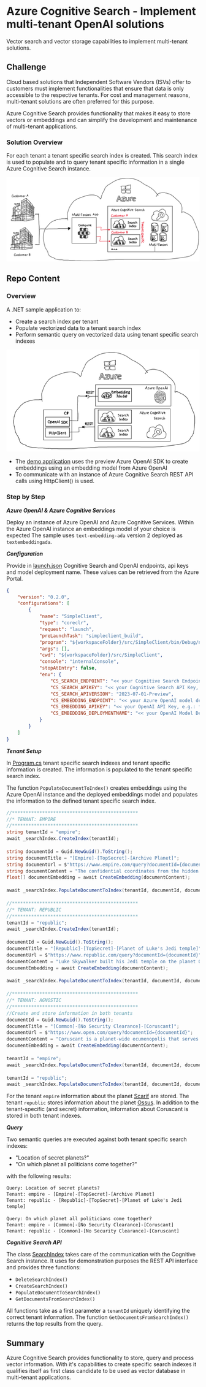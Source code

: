 # Azure Cognitive Search - Implement multi-tenant OpenAI solutions

Vector search and vector storage capabilities to implement multi-tenant solutions.

## Challenge

Cloud based solutions that Independent Software Vendors (ISVs) offer to customers must implement functionalities that ensure that data is only accessible to the respective tenants. For cost and management reasons, multi-tenant solutions are often preferred for this purpose.

Azure Cognitive Search provides functionality that makes it easy to store vectors or embeddings and can simplify the development and maintenance of multi-tenant applications.

### Solution Overview

For each tenant a tenant specific search index is created. This search index is used to populate and to query tenant specific information in a single Azure Cognitive Search instance.

![Solution Overview](./media/img/SolutionOverview.png)

## Repo Content

### Overview

A .NET sample application to:

- Create a search index per tenant
- Populate vectorized data to a tenant search index
- Perform semantic query on vectorized data using tenant specific search indexes

![DemoApp](./media/img/DemoApp.png)

- The [demo application](./src/SimpleClient/) uses the preview Azure OpenAI SDK to create embeddings using an embedding model from Azure OpenAI
- To communicate with an instance of Azure Cognitive Search REST API calls using HttpClient() is used.

### Step by Step

***Azure OpenAI & Azure Cognitive Services***

Deploy an instance of Azure OpenAI and Azure Cognitive Services. Within the Azure OpenAI instance an embeddings model of your choice is expected The sample uses `text-embedding-ada` version 2 deployed as `textembeddingada`.

***Configuration***

Provide in [launch.json](.vscode/launch.json) Cognitive Search and OpenAI endpoints, api keys and model deployment name. These values can be retrieved from the Azure Portal.

```json
{
    "version": "0.2.0",
    "configurations": [
        {
            "name": "SimpleClient",
            "type": "coreclr",
            "request": "launch",
            "preLaunchTask": "simpleclient_build",
            "program": "${workspaceFolder}/src/SimpleClient/bin/Debug/net7.0/SimpleClient.dll",
            "args": [],
            "cwd": "${workspaceFolder}/src/SimpleClient",
            "console": "internalConsole",
            "stopAtEntry": false,
            "env": {
                "CS_SEARCH_ENDPOINT": "<< your Cognitive Search Endpoint, e.g.: https://yourinstancename.search.windows.net >>", 
                "CS_SEARCH_APIKEY": "<< your Cognitive Search API Key, e.g.: yANyANlApHm8oRuBj--286HPAzSeBjY4ZB", 
                "CS_SEARCH_APIVERSION": "2023-07-01-Preview", 
                "CS_EMBEDDING_ENDPOINT": "<< your Azure OpenAI model deployment name, e.g.: https://yourinstancename.openai.azure.com/ >>",
                "CS_EMBEDDING_APIKEY": "<< your OpenAI API Key, e.g.: f7c646601c264--c2e978c69 >>",
                "CS_EMBEDDING_DEPLOYMENTNAME": "<< your OpenAI Model Deployment Name, e.g.: textembeddingada >>"
            }
        }
    ]
}
```

***Tenant Setup***

In [Program.cs](./src/SimpleClient/Program.cs) tenant specific search indexes and tenant specific information is created. The information is populated to the tenant specific search index.

The function `PopulateDocumentToIndex()` creates embeddings using the Azure OpenAI instance and the deployed embeddings model and populates the information to the defined tenant specific search index.

```csharp
//**********************************************
//* TENANT: EMPIRE
//**********************************************
string tenantId = "empire";
await _searchIndex.CreateIndex(tenantId);

string documentId = Guid.NewGuid().ToString();
string documentTitle = "[Empire]-[TopSecret]-[Archive Planet]";
string documentUrl = $"https://www.empire.com/query?documentId={documentId}";
string documentContent = "The confidential coordinates from the hidden planet Scarif where the Death Star blue prints, including it's vulnerabilities, are archived.";
float[] documentEmbedding = await CreateEmbedding(documentContent); 

await _searchIndex.PopulateDocumentToIndex(tenantId, documentId, documentTitle, documentUrl, documentEmbedding);

//**********************************************
//* TENANT: REPUBLIC
//**********************************************
tenantId = "republic";
await _searchIndex.CreateIndex(tenantId);

documentId = Guid.NewGuid().ToString();
documentTitle = "[Republic]-[TopSecret]-[Planet of Luke's Jedi temple]";
documentUrl = $"https://www.republic.com/query?documentId={documentId}";
documentContent = "Luke Skywalker built his Jedi temple on the planet Ossus, a world rich in the Force and with a long history of Jedi presence";
documentEmbedding = await CreateEmbedding(documentContent);

await _searchIndex.PopulateDocumentToIndex(tenantId, documentId, documentTitle, documentUrl, documentEmbedding);

//**********************************************
//* TENANT: AGNOSTIC
//**********************************************
//Create and store information in both tenants
documentId = Guid.NewGuid().ToString();
documentTitle = "[Common]-[No Security Clearance]-[Coruscant]";
documentUrl = $"https://www.open.com/query?documentId={documentId}";
documentContent = "Coruscant is a planet-wide ecumenopolis that serves as the capital and seat of government for the Republic and Empire, as well as the headquarters of the Jedi Order.";
documentEmbedding = await CreateEmbedding(documentContent);

tenantId = "empire";
await _searchIndex.PopulateDocumentToIndex(tenantId, documentId, documentTitle, documentUrl, documentEmbedding);

tenantId = "republic";
await _searchIndex.PopulateDocumentToIndex(tenantId, documentId, documentTitle, documentUrl, documentEmbedding);
```

For the tenant `empire` information about the planet [Scarif](https://en.wikipedia.org/wiki/List_of_Star_Wars_planets_and_moons) are stored. The tenant `republic` stores information about the planet [Ossus](https://en.wikipedia.org/wiki/List_of_Star_Wars_planets_and_moons). In addition to the tenant-specific (and secret) information, information about Coruscant is stored in both tenant indexes.

***Query***

Two semantic queries are executed against both tenant specific search indexes:

- "Location of secret planets?"
- "On which planet all politicians come together?"

with the following results:

```azurepowershell
Query: Location of secret planets?
Tenant: empire - [Empire]-[TopSecret]-[Archive Planet]
Tenant: republic - [Republic]-[TopSecret]-[Planet of Luke's Jedi temple]

Query: On which planet all politicians come together?
Tenant: empire - [Common]-[No Security Clearance]-[Coruscant]
Tenant: republic - [Common]-[No Security Clearance]-[Coruscant]
```

***Cognitive Search API***

The class [SearchIndex](./src/SimpleClient/SearchIndex.cs) takes care of the communication with the Cognitive Search instance. It uses for demonstration purposes the REST API interface and provides three functions:

- `DeleteSearchIndex()`
- `CreateSearchIndex()`
- `PopulateDocumentToSearchIndex()`
- `GetDocumentsFromSearchIndex()`

All functions take as a first parameter a `tenantId` uniquely identifying the correct tenant information. The function `GetDocumentsFromSearchIndex()` returns the top results from the query.

## Summary

Azure Cognitive Search provides functionality to store, query and process vector information. With it's capabilities to create specific search indexes it qualifies itself as first class candidate to be used as vector database in multi-tenant applications.
